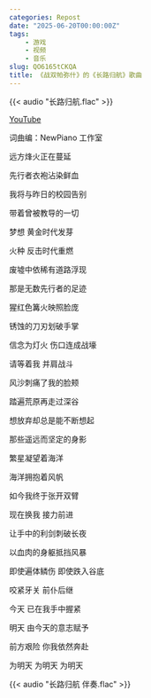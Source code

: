 ```yaml
---
categories: Repost
date: "2025-06-20T00:00:00Z"
tags:
    - 游戏
    - 视频
    - 音乐
slug: QO6165tCKQA
title: 《战双帕弥什》的《长路归航》歌曲
---
```


{{< audio "长路归航.flac" >}}

[YouTube](https://www.youtube.com/watch?v=QO6165tCKQA)

词曲编：NewPiano 工作室

远方烽火正在蔓延

先行者衣袍沾染鲜血

我将与昨日的校园告别

带着曾被教导的一切

梦想 黄金时代发芽

火种 反击时代重燃

废墟中依稀有道路浮现

那是无数先行者的足迹

猩红色篝火映照脸庞

锈蚀的刀刃划破手掌

信念为灯火 伤口连成战壕

请等着我 并肩战斗

风沙刺痛了我的脸颊

踏遍荒原再走过深谷

想放弃却总是能不断想起

那些遥远而坚定的身影

繁星凝望着海洋

海洋拥抱着风帆

如今我终于张开双臂

现在换我 接力前进

让手中的利剑刺破长夜

以血肉的身躯抵挡风暴

即使遍体鳞伤 即使跌入谷底

咬紧牙关 前仆后继

今天 已在我手中握紧

明天 由今天的意志赋予

前方艰险 你我依然奔赴

为明天 为明天 为明天

{{< audio "长路归航 伴奏.flac" >}}

<!-- {{< youtube QO6165tCKQA >}} -->
